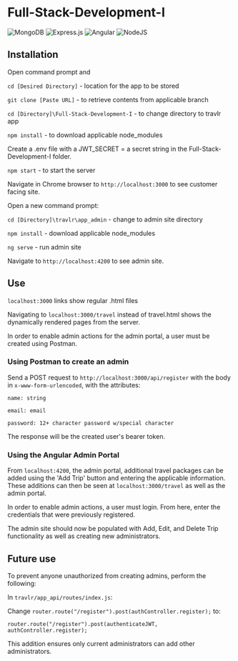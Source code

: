 # Full-Stack-Development-I

![MongoDB](https://img.shields.io/badge/MongoDB-%234ea94b.svg?style=for-the-badge&logo=mongodb&logoColor=white)
![Express.js](https://img.shields.io/badge/express.js-%23404d59.svg?style=for-the-badge&logo=express&logoColor=%2361DAFB)
![Angular](https://img.shields.io/badge/angular-%23DD0031.svg?style=for-the-badge&logo=angular&logoColor=white)
![NodeJS](https://img.shields.io/badge/node.js-6DA55F?style=for-the-badge&logo=node.js&logoColor=white)

## Installation
Open command prompt and 

```cd [Desired Directory]``` - location for the app to be stored

```git clone [Paste URL]``` - to retrieve contents from applicable branch

```cd [Directory]\Full-Stack-Development-I``` - to change directory to travlr app

```npm install``` - to download applicable node_modules

Create a .env file with a JWT_SECRET = a secret string in the Full-Stack-Development-I folder.

```npm start``` - to start the server

Navigate in Chrome browser to ```http://localhost:3000``` to see customer facing site.

Open a new command prompt:

```cd [Directory]\travlr\app_admin``` - change to admin site directory

```npm install``` - download applicable node_modules

```ng serve``` - run admin site

Navigate to ```http://localhost:4200``` to see admin site.

## Use
```localhost:3000``` links show regular .html files

Navigating to ```localhost:3000/travel``` instead of travel.html shows the dynamically rendered pages from the server.

In order to enable admin actions for the admin portal, a user must be created using Postman.

### Using Postman to create an admin
Send a POST request to ```http://localhost:3000/api/register``` with the body in ```x-www-form-urlencoded```, with the attributes: 

```name: string```

```email: email```

```password: 12+ character password w/special character```

The response will be the created user's bearer token. 

### Using the Angular Admin Portal
From ```localhost:4200```, the admin portal, additional travel packages can be added using the 'Add Trip' button and entering the applicable information. These additions can then be seen at ```localhost:3000/travel``` as well as the admin portal.

In order to enable admin actions, a user must login. From here, enter the credentials that were previously registered.

The admin site should now be populated with Add, Edit, and Delete Trip functionality as well as creating new administrators.

## Future use
To prevent anyone unauthorized from creating admins, perform the following:

In ```travlr/app_api/routes/index.js```:

Change ```router.route("/register").post(authController.register);``` to:

```router.route("/register").post(authenticateJWT, authController.register);```

This addition ensures only current administrators can add other administrators.
